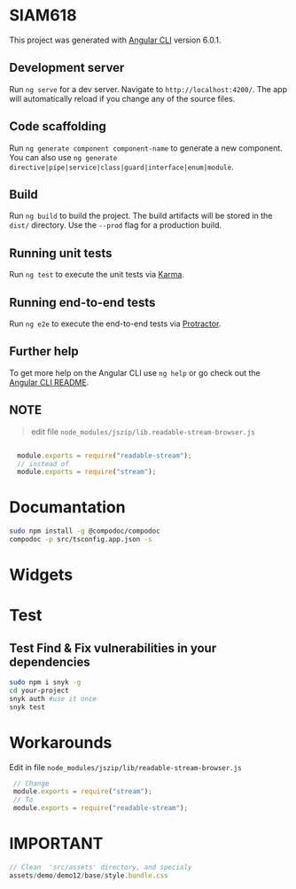 # SIAM618

This project was generated with [Angular CLI](https://github.com/angular/angular-cli) version 6.0.1.

## Development server

Run `ng serve` for a dev server. Navigate to `http://localhost:4200/`. The app will automatically reload if you change any of the source files.

## Code scaffolding

Run `ng generate component component-name` to generate a new component. You can also use `ng generate directive|pipe|service|class|guard|interface|enum|module`.

## Build

Run `ng build` to build the project. The build artifacts will be stored in the `dist/` directory. Use the `--prod` flag for a production build.

## Running unit tests

Run `ng test` to execute the unit tests via [Karma](https://karma-runner.github.io).

## Running end-to-end tests

Run `ng e2e` to execute the end-to-end tests via [Protractor](http://www.protractortest.org/).

## Further help

To get more help on the Angular CLI use `ng help` or go check out the [Angular CLI README](https://github.com/angular/angular-cli/blob/master/README.md).


## NOTE
> edit file `node_modules/jszip/lib.readable-stream-browser.js`

```javascript

  module.exports = require("readable-stream");
  // instead of
  module.exports = require("stream");

```

# Documantation

```bash
sudo npm install -g @compodoc/compodoc
compodoc -p src/tsconfig.app.json -s
```

# Widgets

# Test

## Test Find & Fix vulnerabilities in your dependencies
```bash
sudo npm i snyk -g
cd your-project
snyk auth #use it once
snyk test
```

# Workarounds

Edit in file `node_modules/jszip/lib/readable-stream-browser.js`
```javascript
 // Change
 module.exports = require("stream");
 // To  
 module.exports = require("readable-stream");

```


# IMPORTANT
```javascript
// Clean  'src/assets' directory, and specialy
assets/demo/demo12/base/style.bundle.css
```
